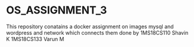 # OS_ASSIGNMENT_3
This repository conatains a docker assignment on images mysql and wordpress and network which connects them done by
1MS18CS110 Shavin K 
1MS18CS133 Varun M
